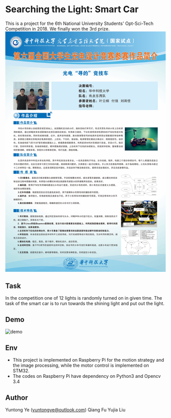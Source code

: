 # Searching the Light: Smart Car

This is a project for the 6th National University Students' Opt-Sci-Tech Competition in 2018. We finally won the 3rd prize.
![representation](https://github.com/guyii54/Searching-the-Light/blob/main/Representation.jpg)

## Task

In the competition one of 12 lights is randomly turned on in given time. The task of the smart car is to run towards the shining light and put out the light.

## Demo

![demo](https://github.com/guyii54/Searching-the-Light/blob/main/demo.gif)

## Env

- This project is implemented on Raspberry Pi for the motion strategy  and the image processing, while the motor control is implemented on STM32.
- The codes on Raspberry Pi have dependency on Python3 and Opencv 3.4

## Author

Yuntong Ye (yuntongye@outlook.com)
Qiang Fu
Yujia Liu
